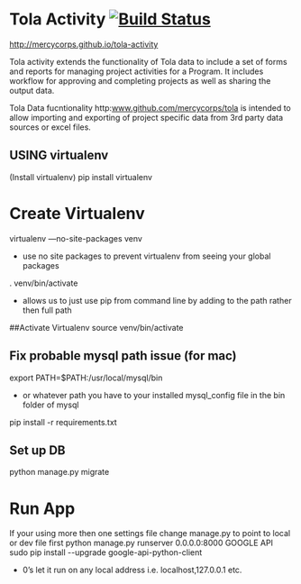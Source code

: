Tola Activity [![Build Status](https://travis-ci.org/toladata/TolaActivity.svg?branch=master)](https://travis-ci.org/toladata/TolaActivity)
====
http://mercycorps.github.io/tola-activity

Tola activity extends the functionality of Tola data to include a set of forms and
reports for managing project activities for a Program.  It includes workflow for approving
and completing projects as well as sharing the output data.

Tola Data fucntionality http:www.github.com/mercycorps/tola is intended to allow importing
and exporting of project specific data from 3rd party data sources or excel
files.  

## USING virtualenv
(Install virtualenv)
pip install virtualenv

# Create Virtualenv
virtualenv —no-site-packages venv
* use no site packages to prevent virtualenv from seeing your global packages

. venv/bin/activate
* allows us to just use pip from command line by adding to the path rather then full path

##Activate Virtualenv
source venv/bin/activate

## Fix probable mysql path issue (for mac)
export PATH=$PATH:/usr/local/mysql/bin
* or whatever path you have to your installed mysql_config file in the bin folder of mysql

pip install -r requirements.txt

## Set up DB
python manage.py migrate

# Run App
If your using more then one settings file change manage.py to point to local or dev file first
python manage.py runserver 0.0.0.0:8000
GOOGLE API
sudo pip install --upgrade google-api-python-client
* 0’s let it run on any local address i.e. localhost,127.0.0.1 etc.
